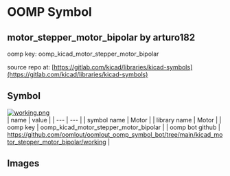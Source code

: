 # OOMP Symbol  
## motor_stepper_motor_bipolar  by arturo182  
  
oomp key: oomp_kicad_motor_stepper_motor_bipolar  
  
source repo at: [https://gitlab.com/kicad/libraries/kicad-symbols](https://gitlab.com/kicad/libraries/kicad-symbols)  
## Symbol  
  
[![working.png](working_600.png)](working.png)  
| name | value | 
| --- | --- | 
| symbol name | Motor | 
| library name | Motor | 
| oomp key | oomp_kicad_motor_stepper_motor_bipolar | 
| oomp bot github | https://github.com/oomlout/oomlout_oomp_symbol_bot/tree/main/kicad_motor_stepper_motor_bipolar/working | 
## Images  
